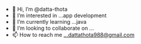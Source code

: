 - 👋 Hi, I’m @datta-thota
- 👀 I’m interested in ...app development
- 🌱 I’m currently learning ...java
- 💞️ I’m looking to collaborate on ...
- 📫 How to reach me ...dattathota988@gmail.com

<!---
datta-thota/datta-thota is a ✨ special ✨ repository because its `README.md` (this file) appears on your GitHub profile.
You can click the Preview link to take a look at your changes.
--->
